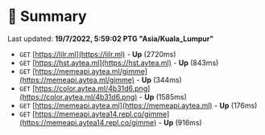 # 📖 Summary
Last updated: **19/7/2022, 5:59:02 PTG "Asia/Kuala_Lumpur"**

- `GET` [https://lilr.ml](https://lilr.ml) - **Up** (2720ms)
- `GET` [https://hst.aytea.ml](https://hst.aytea.ml) - **Up** (843ms)
- `GET` [https://memeapi.aytea.ml/gimme](https://memeapi.aytea.ml/gimme) - **Up** (344ms)
- `GET` [https://color.aytea.ml/4b31d6.png](https://color.aytea.ml/4b31d6.png) - **Up** (1585ms)
- `GET` [https://memeapi.aytea.ml](https://memeapi.aytea.ml) - **Up** (176ms)
- `GET` [https://memeapi.aytea14.repl.co/gimme](https://memeapi.aytea14.repl.co/gimme) - **Up** (916ms)
